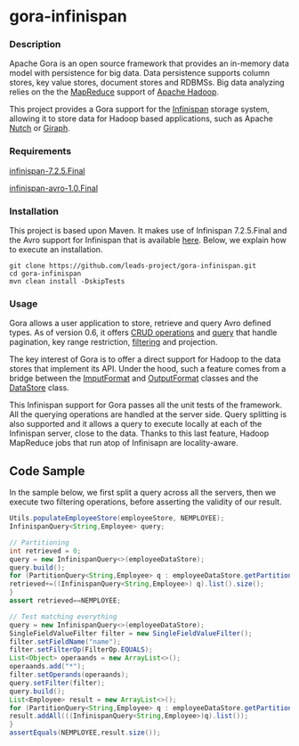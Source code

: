 # gora-infinispan

### Description 

Apache Gora is an open source framework that provides an in-memory data model with persistence for big data. Data persistence supports column stores, key value stores, document stores and RDBMSs. Big data analyzing relies on the the [MapReduce](https://en.wikipedia.org/wiki/MapReduce) support of [Apache Hadoop](https://hadoop.apache.org/).

This project provides a Gora support for the [Infinispan](http://infinispan.org) storage system, allowing it to store data for Hadoop based applications, such as Apache [Nutch](http://nutch.apache.org/) or [Giraph](http://giraph.apache.org/).

### Requirements

[infinispan-7.2.5.Final](infinispan.org)

[infinispan-avro-1.0.Final](https://github.com/leads-project/infinispan-avro)

### Installation 

This project is based upon Maven. It makes use of Infinispan 7.2.5.Final and the Avro support for Infinispan that is available [here](https://github.com/leads-project/infinispan-avro). Below, we explain how to execute an installation.

```
git clone https://github.com/leads-project/gora-infinispan.git
cd gora-infinispan
mvn clean install -DskipTests
```

### Usage

Gora allows a user application to store, retrieve and query Avro defined types. As of version 0.6, it offers [CRUD operations](http://gora.apache.org/current/api/apidocs-0.6/org/apache/gora/store/DataStore.html) and [query](http://gora.apache.org/current/api/apidocs-0.6/org/apache/gora/query/Query.html) that handle pagination, key range restriction, [filtering](http://gora.apache.org/current/api/apidocs-0.6/org/apache/gora/filter/Filter.html) and projection. 

The key interest of Gora is to offer a direct support for Hadoop to the data stores that implement its API. Under the hood, such a feature comes from a bridge between the [ImputFormat](http://gora.apache.org/current/api/apidocs-0.6/org/apache/gora/mapreduce/GoraInputFormat.html) and [OutputFormat](http://gora.apache.org/current/api/apidocs-0.6/org/apache/gora/mapreduce/GoraOutputFormat.html) classes and the [DataStore](http://gora.apache.org/current/api/apidocs-0.6/org/apache/gora/store/DataStore.html) class.

This Infinispan support for Gora passes all the unit tests of the framework. All the querying operations are handled at the server side. Query splitting is also supported and it allows a query to execute locally at each of the Infinispan server, close to the data. Thanks to this last feature, Hadoop MapReduce jobs that run atop of Infinisapn are locality-aware. 

## Code Sample

In the sample below, we first split a query across all the servers, then we execute two filtering operations, before asserting the validity of our result.

```java
Utils.populateEmployeeStore(employeeStore, NEMPLOYEE);
InfinispanQuery<String,Employee> query;

// Partitioning
int retrieved = 0;
query = new InfinispanQuery<>(employeeDataStore);
query.build();
for (PartitionQuery<String,Employee> q : employeeDataStore.getPartitions(query)) {
retrieved+=((InfinispanQuery<String,Employee>) q).list().size();
}
assert retrieved==NEMPLOYEE;

// Test matching everything
query = new InfinispanQuery<>(employeeDataStore);
SingleFieldValueFilter filter = new SingleFieldValueFilter();
filter.setFieldName("name");
filter.setFilterOp(FilterOp.EQUALS);
List<Object> operaands = new ArrayList<>();
operaands.add("*");
filter.setOperands(operaands);
query.setFilter(filter);
query.build();
List<Employee> result = new ArrayList<>();
for (PartitionQuery<String,Employee> q : employeeDataStore.getPartitions(query)) {
result.addAll(((InfinispanQuery<String,Employee>)q).list());
}
assertEquals(NEMPLOYEE,result.size());
```
